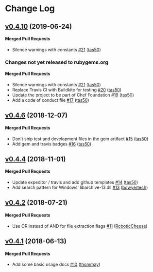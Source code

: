 <!-- usage documentation: http://expeditor-docs.es.chef.io/configuration/changelog/ -->
# Change Log

<!-- latest_release 0.4.10 -->
## [v0.4.10](https://github.com/chef/ffi-libarchive/tree/v0.4.10) (2019-06-24)

#### Merged Pull Requests
- Silence warnings with constants [#21](https://github.com/chef/ffi-libarchive/pull/21) ([tas50](https://github.com/tas50))
<!-- latest_release -->

<!-- release_rollup since=0.4.6 -->
### Changes not yet released to rubygems.org

#### Merged Pull Requests
- Silence warnings with constants [#21](https://github.com/chef/ffi-libarchive/pull/21) ([tas50](https://github.com/tas50)) <!-- 0.4.10 -->
- Replace Travis CI with Buildkite for testing [#20](https://github.com/chef/ffi-libarchive/pull/20) ([tas50](https://github.com/tas50)) <!-- 0.4.9 -->
- Update the project to be part of Chef Foundation [#19](https://github.com/chef/ffi-libarchive/pull/19) ([tas50](https://github.com/tas50)) <!-- 0.4.8 -->
- Add a code of conduct file [#17](https://github.com/chef/ffi-libarchive/pull/17) ([tas50](https://github.com/tas50)) <!-- 0.4.7 -->
<!-- release_rollup -->

<!-- latest_stable_release -->
## [v0.4.6](https://github.com/chef/ffi-libarchive/tree/v0.4.6) (2018-12-07)

#### Merged Pull Requests
- Don&#39;t ship test and development files in the gem artifact [#15](https://github.com/chef/ffi-libarchive/pull/15) ([tas50](https://github.com/tas50))
- Add gem and travis badges [#16](https://github.com/chef/ffi-libarchive/pull/16) ([tas50](https://github.com/tas50))
<!-- latest_stable_release -->

## [v0.4.4](https://github.com/chef/ffi-libarchive/tree/v0.4.4) (2018-11-01)

#### Merged Pull Requests
- Update expeditor / travis and add github templates [#14](https://github.com/chef/ffi-libarchive/pull/14) ([tas50](https://github.com/tas50))
- Add search pattern for Windows&#39; libarchive-13.dll [#13](https://github.com/chef/ffi-libarchive/pull/13) ([bdwyertech](https://github.com/bdwyertech))

## [v0.4.2](https://github.com/chef/ffi-libarchive/tree/v0.4.2) (2018-07-21)

#### Merged Pull Requests
- Use OR instead of AND for file extraction flags [#11](https://github.com/chef/ffi-libarchive/pull/11) ([RoboticCheese](https://github.com/RoboticCheese))

## [v0.4.1](https://github.com/chef/ffi-libarchive/tree/v0.4.1) (2018-06-13)

#### Merged Pull Requests
- Add some basic usage docs [#10](https://github.com/chef/ffi-libarchive/pull/10) ([thommay](https://github.com/thommay))
